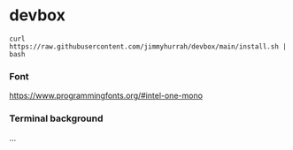 # devbox
```cli
curl https://raw.githubusercontent.com/jimmyhurrah/devbox/main/install.sh | bash
```

### Font
https://www.programmingfonts.org/#intel-one-mono

### Terminal background
...
